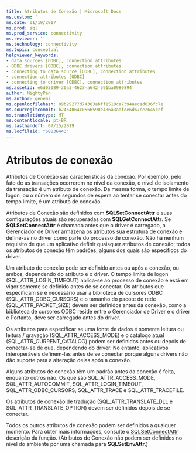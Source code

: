```yaml
---
title: Atributos de Conexão | Microsoft Docs
ms.custom: ''
ms.date: 01/19/2017
ms.prod: sql
ms.prod_service: connectivity
ms.reviewer: ''
ms.technology: connectivity
ms.topic: conceptual
helpviewer_keywords:
- data sources [ODBC], connection attributes
- ODBC drivers [ODBC], connection attributes
- connecting to data source [ODBC], connection attributes
- connection attributes [ODBC]
- connecting to driver [ODBC], connection attributes
ms.assetid: e6d03089-30a3-4627-a642-591ba0980894
author: MightyPen
ms.author: genemi
ms.openlocfilehash: 09b29277d74383abff1510ca7394aecad036fc7e
ms.sourcegitcommit: b2464064c0566590e486a3aafae6d67ce2645cef
ms.translationtype: MT
ms.contentlocale: pt-BR
ms.lasthandoff: 07/15/2019
ms.locfileid: "68036443"
---
```

# <a name="connection-attributes"></a>Atributos de conexão
Atributos de Conexão são características da conexão. Por exemplo, pelo fato de as transações ocorrerem no nível da conexão, o nível de isolamento da transação é um atributo de conexão. Da mesma forma, o tempo limite de logon, ou o número de segundos de espera ao tentar se conectar antes do tempo limite, é um atributo de conexão.  
  
 Atributos de Conexão são definidos com **SQLSetConnectAttr** e suas configurações atuais são recuperadas com **SQLGetConnectAttr**. Se **SQLSetConnectAttr** é chamado antes que o driver é carregado, a Gerenciador de Driver armazena os atributos sua estrutura de conexão e define-as no driver como parte do processo de conexão. Não há nenhum requisito de que um aplicativo definir quaisquer atributos de conexão; todos os atributos de conexão têm padrões, alguns dos quais são específicos do driver.  
  
 Um atributo de conexão pode ser definido antes ou após a conexão, ou ambos, dependendo do atributo e o driver. O tempo limite de logon (SQL_ATTR_LOGIN_TIMEOUT) aplica-se ao processo de conexão e está em vigor somente se definido antes de se conectar. Os atributos que especificam se é necessário usar a biblioteca de cursores ODBC (SQL_ATTR_ODBC_CURSORS) e o tamanho do pacote de rede (SQL_ATTR_PACKET_SIZE) devem ser definidos antes da conexão, como a biblioteca de cursores ODBC reside entre o Gerenciador de Driver e o driver e Portanto, deve ser carregado antes do driver.  
  
 Os atributos para especificar se uma fonte de dados é somente leitura ou leitura / gravação (SQL_ATTR_ACCESS_MODE) e o catálogo atual (SQL_ATTR_CURRENT_CATALOG) podem ser definidos antes ou depois de conectar-se de que, dependendo do driver. No entanto, aplicativos interoperáveis definem-las antes de se conectar porque alguns drivers não dão suporte para a alteração delas após a conexão.  
  
 Alguns atributos de conexão têm um padrão antes da conexão é feita, enquanto outros não. Os que são SQL_ATTR_ACCESS_MODE, SQL_ATTR_AUTOCOMMIT, SQL_ATTR_LOGIN_TIMEOUT, SQL_ATTR_ODBC_CURSORS, SQL_ATTR_TRACE e SQL_ATTR_TRACEFILE.  
  
 Os atributos de conexão de tradução (SQL_ATTR_TRANSLATE_DLL e SQL_ATTR_TRANSLATE_OPTION) devem ser definidos depois de se conectar.  
  
 Todos os outros atributos de conexão podem ser definidos a qualquer momento. Para obter mais informações, consulte o [SQLSetConnectAttr](../../../odbc/reference/syntax/sqlsetconnectattr-function.md) descrição da função. (Atributos de Conexão não podem ser definidos no nível do ambiente por uma chamada para **SQLSetEnvAttr**.)
